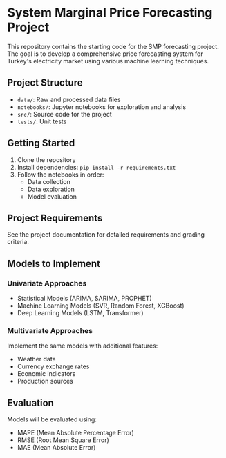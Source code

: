 # System Marginal Price Forecasting Project

This repository contains the starting code for the SMP forecasting project. The goal is to develop a comprehensive price forecasting system for Turkey's electricity market using various machine learning techniques.

## Project Structure

- `data/`: Raw and processed data files
- `notebooks/`: Jupyter notebooks for exploration and analysis
- `src/`: Source code for the project
- `tests/`: Unit tests

## Getting Started

1. Clone the repository
2. Install dependencies: `pip install -r requirements.txt`
3. Follow the notebooks in order:
   - Data collection
   - Data exploration
   - Model evaluation

## Project Requirements

See the project documentation for detailed requirements and grading criteria.

## Models to Implement

### Univariate Approaches
- Statistical Models (ARIMA, SARIMA, PROPHET)
- Machine Learning Models (SVR, Random Forest, XGBoost)
- Deep Learning Models (LSTM, Transformer)

### Multivariate Approaches
Implement the same models with additional features:
- Weather data
- Currency exchange rates
- Economic indicators
- Production sources

## Evaluation

Models will be evaluated using:
- MAPE (Mean Absolute Percentage Error)
- RMSE (Root Mean Square Error)
- MAE (Mean Absolute Error)

